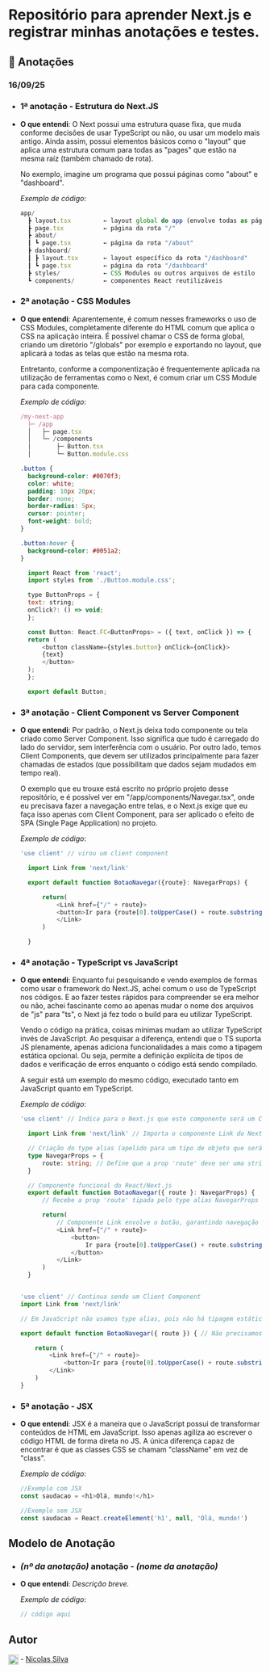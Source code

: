 # Repositório para aprender Next.js e registrar minhas anotações e testes.

## 📝 Anotações

### 16/09/25

- ### 1ª anotação - Estrutura do Next.JS
- **O que entendi**: O Next possui uma estrutura quase fixa, que muda conforme decisões de usar TypeScript ou não, ou usar um modelo mais antigo. Ainda assim, possui elementos básicos como o "layout" que aplica uma estrutura comum para todas as "pages" que estão na mesma raíz (também chamado de rota).

    No exemplo, imagine um programa que possui páginas como "about" e "dashboard".
    
     *Exemplo de código*:
  ```javascript
  app/
    ┣ layout.tsx         ← layout global do app (envolve todas as páginas)
    ┣ page.tsx           ← página da rota "/"
    ┣ about/
    ┃ ┗ page.tsx         ← página da rota "/about"
    ┣ dashboard/
    ┃ ┣ layout.tsx       ← layout específico da rota "/dashboard"
    ┃ ┗ page.tsx         ← página da rota "/dashboard"
    ┣ styles/            ← CSS Modules ou outros arquivos de estilo
    ┗ components/        ← componentes React reutilizáveis
  ```

- ### 2ª anotação - CSS Modules
- **O que entendi**: Aparentemente, é comum nesses frameworks o uso de CSS Modules, completamente diferente do HTML comum que aplica o CSS na aplicação inteira. É possível chamar o CSS de forma global, criando um diretório "/globals" por exemplo e exportando no layout, que aplicará a todas as telas que estão na mesma rota. 


    Entretanto, conforme a componentização é frequentemente aplicada na utilização de ferramentas como o Next, é comum criar um CSS Module para cada componente.

  *Exemplo de código*:
  ```javascript
  /my-next-app
    ├─ /app
    │   ├─ page.tsx
    │   └─ /components
    │       ├─ Button.tsx
    │       └─ Button.module.css
  ```

  ```css
  .button {
    background-color: #0070f3;
    color: white;
    padding: 10px 20px;
    border: none;
    border-radius: 5px;
    cursor: pointer;
    font-weight: bold;
  }

  .button:hover {
    background-color: #0051a2;
  }

  ```

  ```javascript
    import React from 'react';
    import styles from './Button.module.css';

    type ButtonProps = {
    text: string;
    onClick?: () => void;
    };

    const Button: React.FC<ButtonProps> = ({ text, onClick }) => {
    return (
        <button className={styles.button} onClick={onClick}>
        {text}
        </button>
    );
    };

    export default Button;
  ```

- ### 3ª anotação - Client Component vs Server Component
- **O que entendi**: Por padrão, o Next.js deixa todo componente ou tela criado como Server Component. Isso significa que tudo é carregado do lado do servidor, sem interferência com o usuário. Por outro lado, temos Client Components, que devem ser utilizados principalmente para fazer chamadas de estados (que possibilitam que dados sejam mudados em tempo real).

    O exemplo que eu trouxe está escrito no próprio projeto desse repositório, e é possível ver em "/app/components/Navegar.tsx", onde eu precisava fazer a navegação entre telas, e o Next.js exige que eu faça isso apenas com Client Component, para ser aplicado o efeito de SPA (Single Page Application) no projeto.

  *Exemplo de código*:
  ```typescript
  'use client' // virou um client component

    import Link from 'next/link'

    export default function BotaoNavegar({route}: NavegarProps) {

        return(
            <Link href={"/" + route}>
            <button>Ir para {route[0].toUpperCase() + route.substring(1)}</button>
            </Link>
        )

    }
  ```

- ### 4ª anotação - TypeScript vs JavaScript
- **O que entendi**: Enquanto fui pesquisando e vendo exemplos de formas como usar o framework do Next.JS, achei comum o uso de TypeScript nos códigos. E ao fazer testes rápidos para compreender se era melhor ou não, achei fascinante como ao apenas mudar o nome dos arquivos de "js" para "ts", o Next já fez todo o build para eu utilizar TypeScript. 

    Vendo o código na prática, coisas mínimas mudam ao utilizar TypeScript invés de JavaScript. Ao pesquisar a diferença, entendi que o TS suporta JS plenamente, apenas adiciona funcionalidades a mais como a tipagem estática opcional. Ou seja, permite a definição explícita de tipos de dados e verificação de erros enquanto o código está sendo compilado.

    A seguir está um exemplo do mesmo código, executado tanto em JavaScript quanto em TypeScript.

  *Exemplo de código*:
  ```typescript
  'use client' // Indica para o Next.js que este componente será um Client Component, permitindo uso de estado, efeitos e eventos no navegador

    import Link from 'next/link' // Importa o componente Link do Next.js, usado para navegação entre páginas

    // Criação do type alias (apelido para um tipo de objeto que será usado nas props do componente)
    type NavegarProps = {
        route: string; // Define que a prop 'route' deve ser uma string
    }

    // Componente funcional do React/Next.js
    export default function BotaoNavegar({ route }: NavegarProps) { 
        // Recebe a prop 'route' tipada pelo type alias NavegarProps

        return(
            // Componente Link envolve o botão, garantindo navegação interna sem reload da página (SPA)
            <Link href={"/" + route}> 
                <button>
                    Ir para {route[0].toUpperCase() + route.substring(1)}
                </button>
            </Link>
        )
    }
  ```

    ```javascript

    'use client' // Continua sendo um Client Component
    import Link from 'next/link'

    // Em JavaScript não usamos type alias, pois não há tipagem estática

    export default function BotaoNavegar({ route }) { // Não precisamos tipar {route}        

        return (
            <Link href={"/" + route}>
                <button>Ir para {route[0].toUpperCase() + route.substring(1)}</button>
            </Link>
        )
    }
    ```

- ### 5ª anotação - JSX
- **O que entendi**: JSX é a maneira que o JavaScript possui de transformar conteúdos de HTML em JavaScript. Isso apenas agiliza ao escrever o código HTML de forma direta no JS. A única diferença capaz de encontrar é que as classes CSS se chamam "className" em vez de "class". 

    *Exemplo de código*:

	```javascript
	//Exemplo com JSX
	const saudacao = <h1>Olá, mundo!</h1>
	```

	```javascript
	//Exemplo sem JSX
	const saudacao = React.createElement('h1', null, 'Olá, mundo!')
	```

## Modelo de Anotação

- ### *(nº da anotação)* anotação - *(nome da anotação)*
- **O que entendi**: *Descrição breve.*

  *Exemplo de código*:
  ```javascript
  // código aqui
  ```

## Autor

<img src="https://img.icons8.com/color/48/000000/linkedin.png" width="20" td align="center"/> - [Nicolas Silva](https://www.linkedin.com/in/nicolas-silva-b53b16327/)